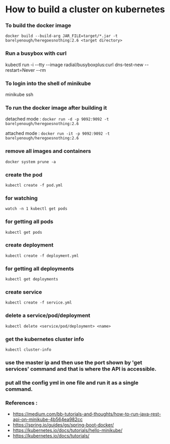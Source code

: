 # How to build a cluster on kubernetes

### To build the docker image
```docker build --build-arg JAR_FILE=target/*.jar -t barelyenough/heregoesnothing:2.6 <target directory>```


### Run a busybox with curl ###
kubectl run -i --tty --image radial/busyboxplus:curl dns-test-new --restart=Never --rm


### To login into the shell of minikube ###
minikube ssh



### To run the docker image after building it
detached mode : 
```docker run -d -p 9092:9092 -t barelyenough/heregoesnothing:2.6```

attached mode : 
```docker run -it -p 9092:9092 -t barelyenough/heregoesnothing:2.6```

### remove all images and containers
```docker system prune -a```

### create the pod
```kubectl create -f pod.yml```

### for watching
```watch -n 1 kubectl get pods```

### for getting all pods
```kubectl get pods```

### create deployment
```kubectl create -f deployment.yml```

### for getting all deployments
```kubectl get deployments```

### create service
```kubectl create -f service.yml```

### delete a service/pod/deployment
```kubectl delete <service/pod/deployment> <name>```

### get the kubernetes cluster info
```kubectl cluster-info```

### use the master ip and then use the port shown by 'get services' command and that is where the API is accessible.

### put all the config yml in one file and run it as a single command.

### References :
- https://medium.com/bb-tutorials-and-thoughts/how-to-run-java-rest-api-on-minikube-4b564ea982cc
- https://spring.io/guides/gs/spring-boot-docker/
- https://kubernetes.io/docs/tutorials/hello-minikube/
- https://kubernetes.io/docs/tutorials/

